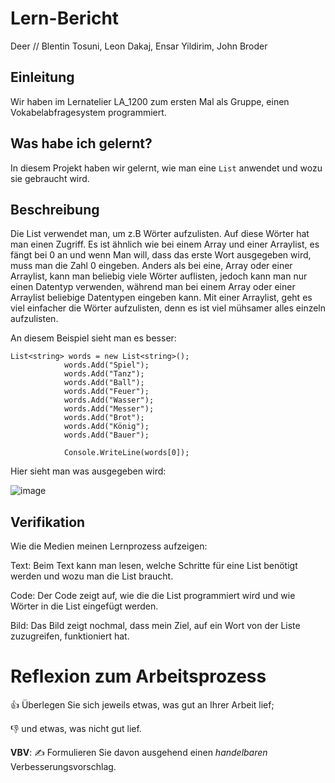 # Lern-Bericht
Deer // Blentin Tosuni, Leon Dakaj, Ensar Yildirim, John Broder

## Einleitung

Wir haben im Lernatelier LA_1200 zum ersten Mal als Gruppe, einen Vokabelabfragesystem programmiert.

## Was habe ich gelernt?

In diesem Projekt haben wir gelernt, wie man eine ```List``` anwendet und wozu sie gebraucht wird.


## Beschreibung

Die List verwendet man, um z.B Wörter aufzulisten. Auf diese Wörter hat man einen Zugriff. Es ist ähnlich wie bei einem Array und einer Arraylist, es fängt bei 0 an und wenn Man will, dass das erste Wort ausgegeben wird, muss man die Zahl 0 eingeben. Anders als bei eine, Array oder einer Arraylist, kann man beliebig viele Wörter auflisten, jedoch kann man nur einen Datentyp verwenden, während man bei einem Array oder einer Arraylist beliebige Datentypen eingeben kann. Mit einer Arraylist, geht es viel einfacher die Wörter aufzulisten, denn es ist viel mühsamer alles einzeln aufzulisten.

An diesem Beispiel sieht man es besser:
```Csharp
List<string> words = new List<string>();
            words.Add("Spiel");
            words.Add("Tanz");
            words.Add("Ball");
            words.Add("Feuer");
            words.Add("Wasser");
            words.Add("Messer");
            words.Add("Brot");
            words.Add("König");
            words.Add("Bauer");

            Console.WriteLine(words[0]);
  ```
  
 
 Hier sieht man was ausgegeben wird:
 
  ![image](https://user-images.githubusercontent.com/111045987/202412511-0ea3c084-064f-4bec-9fbb-90444bad800c.png)

         

## Verifikation


Wie die Medien meinen Lernprozess aufzeigen: 

Text: Beim Text kann man lesen, welche Schritte für eine List benötigt werden und wozu man die List braucht.

Code: Der Code zeigt auf, wie die die List programmiert wird und wie Wörter in die List eingefügt werden.

Bild: Das Bild zeigt nochmal, dass mein Ziel, auf ein Wort von der Liste zuzugreifen, funktioniert hat. 

# Reflexion zum Arbeitsprozess

👍 Überlegen Sie sich jeweils etwas, was gut an Ihrer Arbeit lief; 

👎 und etwas, was nicht gut lief.

**VBV**: ✍️ Formulieren Sie davon ausgehend einen *handelbaren* Verbesserungsvorschlag.
